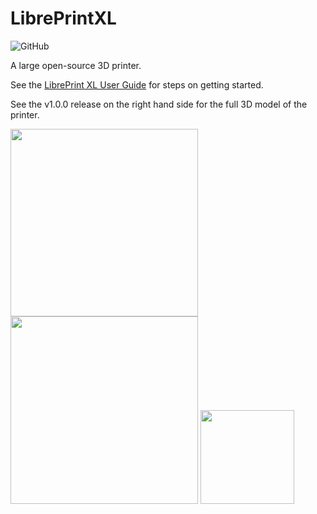 # LibrePrintXL
<p>
<img alt="GitHub" src="https://img.shields.io/github/license/andrewschalk/LibrePrintXL"/>
  </p>
A large open-source 3D printer.

See the [LibrePrint XL User Guide](/LibrePrint_XL_User_Guide.pdf) for steps on getting started.

See the v1.0.0 release on the right hand side for the full 3D model of the printer.


<img src="https://github.com/user-attachments/assets/a1b03726-098b-466c-b7b9-7ed80306d6e1" width="300">

<img src="https://github.com/user-attachments/assets/cbeb170f-5e93-4db8-99c2-33e6566a9543" width="300">

<img src="https://github.com/user-attachments/assets/96a78804-f259-423f-9269-94f9ee0b8367" width="150">

